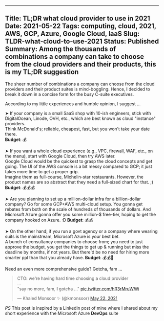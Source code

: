  ---
Title: TL;DR what cloud provider to use in 2021
Date: 2021-05-22
Tags: computing, cloud, 2021, AWS, GCP, Azure, Google Cloud, IaaS
Slug: TLDR-what-cloud-to-use-2021
Status: Published
Summary: Among the thousands of combinations a company can take to choose from the cloud providers and their products, this is my TL;DR suggestion    
---

The sheer number of combinations a company can choose from the cloud providers and their product suites is mind-boggling. Hence, I decided to break it down in a concise form for the busy C-suite executives.

According to my little experiences and humble opinion, I suggest ...

➤ If your company is a small SaaS shop with 10-ish engineers, stick with DigitalOcean, Linode, OVH, etc., which are best known as cloud "instance" providers.  
Think McDonald's; reliable, cheapest, fast, but you won't take your date there.   
**Budget**: 💰

➤ If you want a whole cloud experience (e.g., VPC, firewall, WAF, etc., on the menu), start with Google Cloud, then try AWS later.  
Google Cloud would be the quickest to grasp the cloud concepts and get going. The UI of the AWS console is a bit messy compared to GCP; it just takes more time to get a proper grip.  
Imagine them as full-course, Michelin-star restaurants. However, the product names are so abstract that they need a full-sized chart for that. ;) 
**Budget**: 💰💰💰

➤ Are you planning to set up a million-dollar infra for a billion-dollar company? Go for some GCP+AWS multi-cloud setup. You gonna get rebates from both on the scale of hundreds of thousands of dollars. And Microsoft Azure gonna offer you some million-$ free-tier, hoping to get the company hooked on Azure. :D 
**Budget**: 💰💰

➤ On the other hand, if you run a govt agency or a company where wearing suits is the mainstream, Microsoft Azure is your best bet.  
A bunch of consultancy companies to choose from; you need to just approve the budget, you get the things to get up & running but miss the deadline by months, if not years. But there'd be no need for hiring more smarter ppl than that you already have. 
**Budget**: 💰💰💸

Need an even more comprehensive guide? Gotcha, fam ...

<blockquote class="twitter-tweet"><p lang="en" dir="ltr">CTO: we&#39;re having hard time choosing a cloud provider<br>...<br>&quot;say no more, fam, I gotcha ...&quot; <a href="https://t.co/hR3rMruWWi">pic.twitter.com/hR3rMruWWi</a></p>&mdash; Khaled Monsoor ✨ (@kmonsoor) <a href="https://twitter.com/kmonsoor/status/1395959443376857088?ref_src=twsrc%5Etfw">May 22, 2021</a></blockquote> <script async src="https://platform.twitter.com/widgets.js" charset="utf-8"></script> 



*PS* This post is inspired by a LinkedIn post of mine where I shared about my short experience with the Microsoft Azure **DevOps** suite
